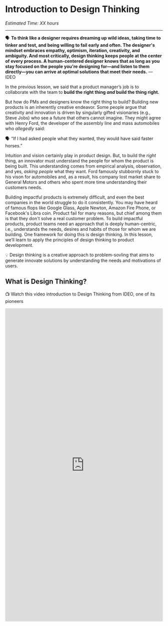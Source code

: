# Introduction to Design Thinking

*Estimated Time: XX hours*

---

<aside>
  
  🗣 **To think like a designer requires dreaming up wild ideas, taking time to tinker and test, and being willing to fail early and often. The designer's mindset embraces empathy, optimism, iteration, creativity, and ambiguity. And most critically, design thinking keeps people at the center of every process. A human-centered designer knows that as long as you stay focused on the people you're designing for—and listen to them directly—you can arrive at optimal solutions that meet their needs.** — IDEO
  
</aside>

In the previous lesson, we said that a product manager’s job is to collaborate with the team to **build the right thing _and_ build the thing right.** 

But how do PMs and designers know the right thing to build? Building new products is an inherently creative endeavor. Some people argue that creativity and innovation is driven by singularly gifted visionaries (e.g., Steve Jobs) who see a future that others cannot imagine. They might agree with Henry Ford, the developer of the assembly line and mass automobiles who _allegedly_ said: 

<aside> 🗣 “If I had asked people what they wanted, they would have said faster horses.”</aside>

Intuition and vision certainly play in product design. But, to build the _right_ thing, an innovator must understand the people for whom the product is being built. This understanding comes from empirical analysis, observation, and yes, _asking people_ what they want. Ford famously stubbornly stuck to his vison for automobiles and, as a result, his company lost market share to General Motors and others who spent more time understanding their customers needs.


Building impactful products is extremely difficult, and even the best companies in the world struggle to do it consistently. You may have heard of famous flops like Google Glass, Apple Newton, Amazon Fire Phone, or Facebook's Libra coin. Product fail for many reasons, but chief among them is that they don't solve a real customer problem. To build impactful products, product teams need an approach that is deeply human-centric, i.e., understands the needs, desires and habits of those for whom we are building. One framework for doing this is design thinking. In this lesson, we’ll learn to apply the principles of design thinking to product development. 

<aside> 💡 Design thinking is a creative approach to problem-sovling that aims to generate innovate solutions by understanding the needs and motivations of users.
  </aside>


## What is Design Thinking?


<aside>
📺 Watch this video introduction to Design Thinking from IDEO, one of its pioneers
</aside>

<div style="position: relative"><iframe src="https://www.youtube.com/embed/QWdgcpAHRlM" title="YouTube video player" frameborder="0" allow="accelerometer; autoplay; clipboard-write; encrypted-media; gyroscope; picture-in-picture" allowfullscreen style="position: absolute; top: 0; left: 0; width: 100%; height: 100%;></iframe></div>

  
Design thinking is a solution-based approach to problem-solving that helps to find constructive solutions to effectively tackle a problem. The video describes three lenses for bringing an idea into focus:
  1. Feasibility
  2. Desirability
  3. Viability 
  
![image](https://user-images.githubusercontent.com/1774663/199945030-ee12c8f5-d5ae-4a9b-a6c6-b2a01a647a78.png)

  

## Design Thinking Process

### Design Thinking Principles

In their seminal paper "Understanding Innovation: Design Thinking," Christoph Meinel and Harry Leifer of the Hasso-Plattner-Institute of Design at Stanford University (d.school) identified four rules or principles of Design Thinking: 

1. **The human rule:** design is social in nature — problems must be solved in a way that satisfies human needs and acknowledge the human elements in all technologies.

2. **The ambiguity rule:** ambiguity is inevitable — experiment at the limits of our knowledge, the limits of our ability to control events, and with the freedom to see things in a different light.

3. **The re-design rule:** all design is re-design — technology and social circumstances are constantly evolving. We need to understand how our human needs were met in the past. 

4. **The tangibility rule:** making ideas tangible facilitates communication — this directly refers to creating prototypes.



### Design Thinking Process


<aside> Watch this video to understand how the principles are applied in the design thinking process</aside>
<iframe width="560" height="315" src="https://www.youtube.com/embed/-ySx-S5FcCI" title="YouTube video player" frameborder="0" allow="accelerometer; autoplay; clipboard-write; encrypted-media; gyroscope; picture-in-picture" allowfullscreen></iframe>



From the video, we learn about five stages of design thinking
- Empathize: research your user's needs to better understand the problem you are trying to solve. 
- Define: with the information gathered from research, define or state the problem
- Ideate: generate many potential ideas that might solve the problem, and look for altenrative or idiosyncratic solutions
- Protoype: experiment with various solutions. Create scaled-down and inexpensive prototypes that you can share with users
- Test: rigorously test prototypes and use the results to refine your problem statement and/or solutions

<aside>
⚠️ Design is not linear 
</aside>

Though it can be helpful to teach and learn the steps of design thinking, the process is rarely linear in practice. Most of the time, the design process is iterative, and you will combine the phases and adapt them to suit your specific needs. It's helpful to teach the phases of design thinking as linear steps, but in practice, the process is not always linear —the phases combine to form an iterative approach that you can try out and adapt to suit your specific challenge.

![image](https://user-images.githubusercontent.com/1774663/200111667-07031216-cb30-4561-8d37-979e73243b50.png)




## Why Design Thinking Matters
Design thinking helps us craft impactful products that meet user and business needs. The world is increasingly complex and intercoonnected, so we need a way to undersand and address rapid changes to user environments. Design thinking:

- **Reduces the time** it takes to get a new product to market, which ultimately saves money
- **Improve customer retention and loyalty**: by building with users, you engage them and increase their ownership and buy-in of the product
- **Fosters collaboration**: design thinking encourages us to collabroate across comapny silos and with our users
- **Increases innovation**: by asking us to challenge assumptions, design thinking builds our creative muscles

## Summary 
- Building the right thing requires deep understanding of the customer
- Design thinking is a creative problem-solving approach that helps us find solutions to user problems
- We can embark on a human-centric design by following the steps of the design thinking process: Empathy (understanding users, defining their problems), ideation (generating lots of solutions), and refinement (building prototypes, teting withusers, and combining solutions) 
- The steps are not linear! 

## Optional Resources

<details>
<summary>Understanding Design Thinking</summary>
  
- IDEO's [Design Kit](http://www.designkit.org/) is an excellent repository of Design Thinking tools and case studies. <br>
- [What Exactly is Design Thinking? A Comprehensive Beginner's Guide](https://careerfoundry.com/en/blog/ux-design/what-is-design-thinking-everything-you-need-to-know-to-get-started/), Career Foundry <br>
- Plattner, Meienel, Leifer [Design Thinking](https://hpi.de/fileadmin/user_upload/fachgebiete/meinel/papers/Book_Chapters/Front_Matter_-_Design_Thinking_Understand__Improve__Apply.pdf) <br>
</details>
<details>
<summary>Applications of Design Thinking</summary>

-[Creative Applications of Design Thinking](https://designthinking.ideo.com/new-applications)
</details>


